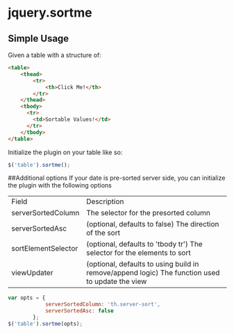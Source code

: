# jquery.sortme

## Simple Usage

Given a table with a structure of: 
``` html
<table>
    <thead>
        <tr>
            <th>Click Me!</th>
        </tr>
    </thead>
    <tbody>
      <tr>
        <td>Sortable Values!</td>
      </tr>
    </tbody>
</table>
```
Initialize the plugin on your table like so:
``` javascript
$('table').sortme();
```

##Additional options
If your date is pre-sorted server side, you can initialize the plugin with the following options

<table>
<tbody>
<tr>
    <td>Field</td>
    <td>Description</td>
</tr>
<tr>
    <td>serverSortedColumn</td>
    <td>The selector for the presorted column</td>
</tr>
<tr>
    <td>serverSortedAsc</td>
    <td>(optional, defaults to false) The direction of the sort</td>
</tr>
<tr>
    <td>sortElementSelector</td>
    <td>(optional, defaults to 'tbody tr') The selector for the elements to sort</td>
</tr>
<tr>
    <td>viewUpdater</td>
    <td>(optional, defaults to using build in remove/append logic) The function used to update the view</td>
</tr>
</tbody>
</table>

``` javascript
var opts = {
            serverSortedColumn: 'th.server-sort',
            serverSortedAsc: false
        };
$('table').sortme(opts);
```
